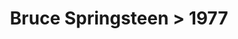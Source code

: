 ---
permalink: /projects/graphics/bootleg-covers/bruce/1977
title: 'Bruce Springsteen > 1977'
artist: 'Bruce_Springsteen'
year: '1977'
layout: bootlegs
header:
  overlay_image: /assets/img/graphics/bootleg-covers/features/bruce/1977.jpg
---